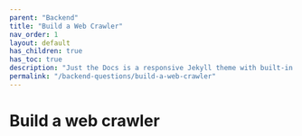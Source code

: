 ```yaml
---
parent: "Backend"
title: "Build a Web Crawler"
nav_order: 1
layout: default
has_children: true
has_toc: true
description: "Just the Docs is a responsive Jekyll theme with built-in search that is easily customizable and hosted on GitHub Pages."
permalink: "/backend-questions/build-a-web-crawler"
---
```



# Build a web crawler





